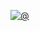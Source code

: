 [![@](https://lanyard-profile-readme.vercel.app/api/:183199718954762241)](https://discord.com/users/:183199718954762241)
